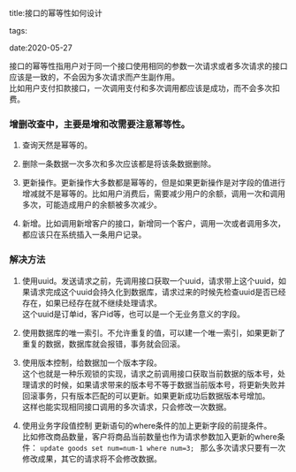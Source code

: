 title:接口的幂等性如何设计

tags:

date:2020-05-27

接口的幂等性指用户对于同一个接口使用相同的参数一次请求或者多次请求的接口应该是一致的，不会因为多次请求而产生副作用。  
比如用户支付扣款接口，一次调用支付和多次调用都应该是成功，而不会多次扣费。

### 增删改查中，主要是增和改需要注意幂等性。

1. 查询天然是幂等的。

2. 删除一条数据一次多次和多次应该都是将该条数据删除。

3. 更新操作。更新操作大多数都是幂等的，但是如果更新操作是对字段的值进行增减就不是幂等的。比如用户消费后，需要减少用户的余额，调用一次和调用多次，可能造成用户的余额被多次减少。

4. 新增。比如调用新增客户的接口，新增同一个客户，调用一次或者调用多次，都应该只在系统插入一条用户记录。

### 解决方法

1. 使用uuid。发送请求之前，先调用接口获取一个uuid，请求带上这个uuid，如果请求完成这个uuid会持久化到数据库，请求过来的时候先检查uuid是否已经存在，如果已经存在就不继续处理请求。   
这个uuid是订单id，客户id等，也可以是一个无业务意义的字段。

2. 使用数据库的唯一索引。不允许重复的值，可以建一个唯一索引，如果更新了重复的数据，数据库就会报错，事务就会回滚。

3. 使用版本控制，给数据加一个版本字段。  
这个也就是一种乐观锁的实现，请求之前调用接口获取当前数据的版本号，处理请求的时候，如果请求带来的版本号不等于数据当前版本号，将更新失败并回滚事务，只有版本匹配的可以更新。如果更新成功后数据版本号增加。  
这样也能实现相同接口调用的多次请求，只会修改一次数据。

4. 使用业务字段值控制 
    更新语句的where条件的加上更新字段的前提条件。  
    比如修改商品数量，客户将商品当前数量也作为请求参数加入更新的where条件：
    `update goods set num=num-1 where num=3; ` 那么多次请求只要有一次修改成果，其它的请求将不会修改数据。















